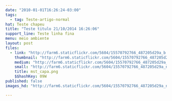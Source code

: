 ```yaml
---
date: "2010-01-01T16:26:24-03:00"
tags:
  - tag: Teste-artigo-normal
hat: Teste chapeu
title: "Teste titulo 21/10/2014 16:26:06"
support_line: Teste linha fina
menu: meio ambiente
layout: post
files:
  - link: "http://farm6.staticflickr.com/5604/15570792766_487205d29a_b.jpg"
    thumbnail: "http://farm6.staticflickr.com/5604/15570792766_487205d29a_t.jpg"
    medium: "http://farm6.staticflickr.com/5604/15570792766_487205d29a_z.jpg"
    small: "http://farm6.staticflickr.com/5604/15570792766_487205d29a_n.jpg"
    title: mst_capa.png
    $$hashKey: 09W
published: false
images_hd: "http://farm6.staticflickr.com/5604/15570792766_487205d29a_n.jpg"

---
```

